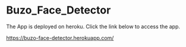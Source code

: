 # Buzo_Face_Detector

The App is deployed on heroku. Click the link below to access the app.

https://buzo-face-detector.herokuapp.com/
